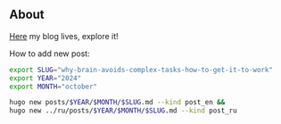 ## About

[Here](https://novikov-ai.github.io/) my blog lives, explore it!

How to add new post:

~~~bash
export SLUG="why-brain-avoids-complex-tasks-how-to-get-it-to-work"
export YEAR="2024"
export MONTH="october"

hugo new posts/$YEAR/$MONTH/$SLUG.md --kind post_en &&
hugo new ../ru/posts/$YEAR/$MONTH/$SLUG.md --kind post_ru
~~~